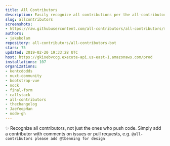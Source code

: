 ```yaml
---
title: All Contributors
description: Easily recognize all contributions per the all-contributors spec
slug: allcontributors
screenshots:
- https://raw.githubusercontent.com/all-contributors/all-contributors/master/docs/assets/bot-usage.png
authors:
- jakebolam
repository: all-contributors/all-contributors-bot
stars: 75
updated: 2019-02-20 19:33:28 UTC
host: https://gkioebvccg.execute-api.us-east-1.amazonaws.com/prod
installations: 107
organizations:
- kentcdodds
- nuxt-community
- bootstrap-vue
- nock
- final-form
- callstack
- all-contributors
- thechangelog
- JaeYeopHan
- node-gh
---
```


✨ Recognize all contributors, not just the ones who push code. Simply add a contributor with comments on issues or pull requests, e.g. `@all-contributors please add @tbenning for design`
